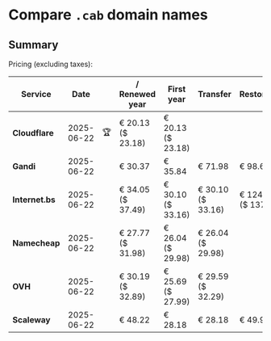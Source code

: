 # Compare `.cab` domain names

## Summary

Pricing (excluding taxes):

| Service | Date |  | / Renewed year | First year | Transfer | Restoration |
|--|--|--|--|--|--|--|
| **Cloudflare** | 2025-06-22 | 🏆 | € 20.13<br>($ 23.18) | € 20.13<br>($ 23.18) |  |  |
| **Gandi** | 2025-06-22 |  | € 30.37 | € 35.84 | € 71.98 | € 98.66 |
| **Internet.bs** | 2025-06-22 |  | € 34.05<br>($ 37.49) | € 30.10<br>($ 33.16) | € 30.10<br>($ 33.16) | € 124.99<br>($ 137.69) |
| **Namecheap** | 2025-06-22 |  | € 27.77<br>($ 31.98) | € 26.04<br>($ 29.98) | € 26.04<br>($ 29.98) |  |
| **OVH** | 2025-06-22 |  | € 30.19<br>($ 32.89) | € 25.69<br>($ 27.99) | € 29.59<br>($ 32.29) |  |
| **Scaleway** | 2025-06-22 |  | € 48.22 | € 28.18 | € 28.18 | € 49.99 |
